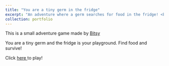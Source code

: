```yaml
---
title: "You are a tiny germ in the fridge"
excerpt: "An adventure where a germ searches for food in the fridge! <br/><img src='/images/germ.png'>"
collection: portfolio
---
```


This is a small adventure game made by <a href="https://https://bitsy.org/" target="_blank">Bitsy</a>

You are a tiny germ and the fridge is your playground. Find food and survive!

Click <a href = "/assets/germ.html" target = "blanck"> here </a> to play!